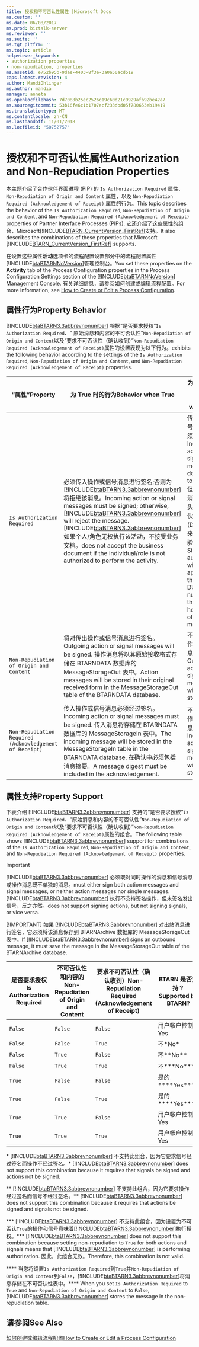 ```yaml
---
title: 授权和不可否认性属性 |Microsoft Docs
ms.custom: ''
ms.date: 06/08/2017
ms.prod: biztalk-server
ms.reviewer: ''
ms.suite: ''
ms.tgt_pltfrm: ''
ms.topic: article
helpviewer_keywords:
- authorization properties
- non-repudiation, properties
ms.assetid: e752b95b-9dae-4403-8f3e-3a0a50acd519
caps.latest.revision: 4
author: MandiOhlinger
ms.author: mandia
manager: anneta
ms.openlocfilehash: 7d7088b25ec2526c19c60d21c9929afb92be42a7
ms.sourcegitcommit: 53b16fe6c1b1707ecf233dbd05f780653eb19419
ms.translationtype: MT
ms.contentlocale: zh-CN
ms.lasthandoff: 11/01/2018
ms.locfileid: "50752757"
---
```

# <a name="authorization-and-non-repudiation-properties"></a><span data-ttu-id="778ea-102">授权和不可否认性属性</span><span class="sxs-lookup"><span data-stu-id="778ea-102">Authorization and Non-Repudiation Properties</span></span>
<span data-ttu-id="778ea-103">本主题介绍了合作伙伴界面进程 (PIP) 的 `Is Authorization Required` 属性、`Non-Repudiation of Origin and Content` 属性，以及 `Non-Repudiation Required (Acknowledgement of Receipt)` 属性的行为。</span><span class="sxs-lookup"><span data-stu-id="778ea-103">This topic describes the behavior of the `Is Authorization Required`, `Non-Repudiation of Origin and Content`, and `Non-Repudiation Required (Acknowledgement of Receipt)` properties of Partner Interface Processes (PIPs).</span></span> <span data-ttu-id="778ea-104">它还介绍了这些属性的组合，Microsoft[!INCLUDE[BTARN_CurrentVersion_FirstRef](../../includes/btarn-currentversion-firstref-md.md)]支持。</span><span class="sxs-lookup"><span data-stu-id="778ea-104">It also describes the combinations of these properties that Microsoft [!INCLUDE[BTARN_CurrentVersion_FirstRef](../../includes/btarn-currentversion-firstref-md.md)] supports.</span></span>  

 <span data-ttu-id="778ea-105">在设置这些属性**活动**选项卡的流程配置设置部分中的流程配置属性[!INCLUDE[btaBTARNNoVersion](../../includes/btabtarnnoversion-md.md)]管理控制台。</span><span class="sxs-lookup"><span data-stu-id="778ea-105">You set these properties on the **Activity** tab of the Process Configuration properties in the Process Configuration Settings section of the [!INCLUDE[btaBTARNNoVersion](../../includes/btabtarnnoversion-md.md)] Management Console.</span></span> <span data-ttu-id="778ea-106">有关详细信息，请参阅[如何创建或编辑流程配置](../../adapters-and-accelerators/accelerator-rosettanet/how-to-create-or-edit-a-process-configuration.md)。</span><span class="sxs-lookup"><span data-stu-id="778ea-106">For more information, see [How to Create or Edit a Process Configuration](../../adapters-and-accelerators/accelerator-rosettanet/how-to-create-or-edit-a-process-configuration.md).</span></span>  

## <a name="property-behavior"></a><span data-ttu-id="778ea-107">属性行为</span><span class="sxs-lookup"><span data-stu-id="778ea-107">Property Behavior</span></span>  
 [!INCLUDE[btaBTARN3.3abbrevnonumber](../../includes/btabtarn3-3abbrevnonumber-md.md)] <span data-ttu-id="778ea-108">根据“是否要求授权”`Is Authorization Required`、“	原始消息和内容的不可否认性”`Non-Repudiation of Origin and Content`以及“要求不可否认性（确认收到）”`Non-Repudiation Required (Acknowledgement of Receipt)`属性的设置表现为以下行为。</span><span class="sxs-lookup"><span data-stu-id="778ea-108">exhibits the following behavior according to the settings of the `Is Authorization Required`, `Non-Repudiation of Origin and Content`, and `Non-Repudiation Required (Acknowledgement of Receipt)` properties.</span></span>  


|                        <span data-ttu-id="778ea-109">“属性”</span><span class="sxs-lookup"><span data-stu-id="778ea-109">Property</span></span>                         |                                                                                                                                                                             <span data-ttu-id="778ea-110">为 True 时的行为</span><span class="sxs-lookup"><span data-stu-id="778ea-110">Behavior when True</span></span>                                                                                                                                                                             |                                                                               <span data-ttu-id="778ea-111">为 False 时的行为</span><span class="sxs-lookup"><span data-stu-id="778ea-111">Behavior when False</span></span>                                                                               |
|---------------------------------------------------------|----------------------------------------------------------------------------------------------------------------------------------------------------------------------------------------------------------------------------------------------------------------------------------------------------------------------------------------------------------------------------|---------------------------------------------------------------------------------------------------------------------------------------------------------------------------------|
|               `Is Authorization Required`               | <span data-ttu-id="778ea-112">必须传入操作或信号消息进行签名;否则为[!INCLUDE[btaBTARN3.3abbrevnonumber](../../includes/btabtarn3-3abbrevnonumber-md.md)]将拒绝该消息。</span><span class="sxs-lookup"><span data-stu-id="778ea-112">Incoming action or signal messages must be signed; otherwise, [!INCLUDE[btaBTARN3.3abbrevnonumber](../../includes/btabtarn3-3abbrevnonumber-md.md)] will reject the message.</span></span> [!INCLUDE[btaBTARN3.3abbrevnonumber](../../includes/btabtarn3-3abbrevnonumber-md.md)] <span data-ttu-id="778ea-113">如果个人/角色无权执行该活动，不接受业务文档。</span><span class="sxs-lookup"><span data-stu-id="778ea-113">does not accept the business document if the individual/role is not authorized to perform the activity.</span></span> | <span data-ttu-id="778ea-114">传入操作或信号消息无需必须经过签名。</span><span class="sxs-lookup"><span data-stu-id="778ea-114">Incoming action or signal messages do not have to be signed.</span></span> <span data-ttu-id="778ea-115">但仍将使用该消息的 RNIF 头部分的合作伙伴邓氏 (DUNS) 编码来进行简单的验证。</span><span class="sxs-lookup"><span data-stu-id="778ea-115">Simple authorization will still be applied with the partner DUNS number from the RNIF header parts of the message.</span></span> |
|         `Non-Repudiation of Origin and Content`         |                                                                                                <span data-ttu-id="778ea-116">将对传出操作或信号消息进行签名。</span><span class="sxs-lookup"><span data-stu-id="778ea-116">Outgoing action or signal messages will be signed.</span></span> <span data-ttu-id="778ea-117">操作消息将以其原始接收格式存储在 BTARNDATA 数据库的 MessageStorageOut 表中。</span><span class="sxs-lookup"><span data-stu-id="778ea-117">Action messages will be stored in their original received form in the MessageStorageOut table of the BTARNDATA database.</span></span>                                                                                                 |                                                             <span data-ttu-id="778ea-118">不存储传出操作或信号消息。</span><span class="sxs-lookup"><span data-stu-id="778ea-118">Outgoing action or signal messages will not be stored.</span></span>                                                              |
| `Non-Repudiation Required (Acknowledgement of Receipt)` |                                                                                 <span data-ttu-id="778ea-119">传入操作或信号消息必须经过签名。</span><span class="sxs-lookup"><span data-stu-id="778ea-119">Incoming action or signal messages must be signed.</span></span> <span data-ttu-id="778ea-120">传入消息将存储在 BTARNDATA 数据库的 MessageStorageIn 表中。</span><span class="sxs-lookup"><span data-stu-id="778ea-120">The incoming message will be stored in the MessageStorageIn table in the BTARNDATA database.</span></span> <span data-ttu-id="778ea-121">在确认中必须包括消息摘要。</span><span class="sxs-lookup"><span data-stu-id="778ea-121">A message digest must be included in the acknowledgement.</span></span>                                                                                  |                                                             <span data-ttu-id="778ea-122">不存储传入操作或信号消息。</span><span class="sxs-lookup"><span data-stu-id="778ea-122">Incoming action or signal messages will not be stored.</span></span>                                                              |

## <a name="property-support"></a><span data-ttu-id="778ea-123">属性支持</span><span class="sxs-lookup"><span data-stu-id="778ea-123">Property Support</span></span>  
 <span data-ttu-id="778ea-124">下表介绍 [!INCLUDE[btaBTARN3.3abbrevnonumber](../../includes/btabtarn3-3abbrevnonumber-md.md)] 支持的“是否要求授权”`Is Authorization Required`、“原始消息和内容的不可否认性”`Non-Repudiation of Origin and Content`以及“要求不可否认性（确认收到）”`Non-Repudiation Required (Acknowledgement of Receipt)`属性的组合。</span><span class="sxs-lookup"><span data-stu-id="778ea-124">The following table shows [!INCLUDE[btaBTARN3.3abbrevnonumber](../../includes/btabtarn3-3abbrevnonumber-md.md)] support for combinations of the `Is Authorization Required`, `Non-Repudiation of Origin and Content`, and `Non-Repudiation Required (Acknowledgement of Receipt)` properties.</span></span>  

> [!IMPORTANT]
>  [!INCLUDE[btaBTARN3.3abbrevnonumber](../../includes/btabtarn3-3abbrevnonumber-md.md)] <span data-ttu-id="778ea-125">必须既对同时操作的消息和信号消息或操作消息既不单独的消息。</span><span class="sxs-lookup"><span data-stu-id="778ea-125">must either sign both action messages and signal messages, or neither action messages nor single messages.</span></span> [!INCLUDE[btaBTARN3.3abbrevnonumber](../../includes/btabtarn3-3abbrevnonumber-md.md)] <span data-ttu-id="778ea-126">执行不支持签名操作，但未签名发出信号，反之亦然。</span><span class="sxs-lookup"><span data-stu-id="778ea-126">does not support signing actions, but not signing signals, or vice versa.</span></span>  
> 
> [!IMPORTANT]
>  <span data-ttu-id="778ea-127">如果 [!INCLUDE[btaBTARN3.3abbrevnonumber](../../includes/btabtarn3-3abbrevnonumber-md.md)] 对出站消息进行签名，它必须将该消息保存到 BTARNArchive 数据库的 MessageStorageOut 表中。</span><span class="sxs-lookup"><span data-stu-id="778ea-127">If [!INCLUDE[btaBTARN3.3abbrevnonumber](../../includes/btabtarn3-3abbrevnonumber-md.md)] signs an outbound message, it must save the message in the MessageStorageOut table of the BTARNArchive database.</span></span>  

|<span data-ttu-id="778ea-128">是否要求授权</span><span class="sxs-lookup"><span data-stu-id="778ea-128">Is Authorization Required</span></span>|<span data-ttu-id="778ea-129">不可否认性和内容的</span><span class="sxs-lookup"><span data-stu-id="778ea-129">Non-Repudiation of Origin and Content</span></span>|<span data-ttu-id="778ea-130">要求不可否认性（确认收到）</span><span class="sxs-lookup"><span data-stu-id="778ea-130">Non-Repudiation Required (Acknowledgement of Receipt)</span></span>|<span data-ttu-id="778ea-131">BTARN 是否支持？</span><span class="sxs-lookup"><span data-stu-id="778ea-131">Supported by BTARN?</span></span>|  
|-------------------------------|--------------------------------------------|--------------------------------------------------------------|-------------------------|  
|`False`|`False`|`False`|<span data-ttu-id="778ea-132">用户帐户控制</span><span class="sxs-lookup"><span data-stu-id="778ea-132">Yes</span></span>|  
|`False`|`False`|`True`|<span data-ttu-id="778ea-133">不\*</span><span class="sxs-lookup"><span data-stu-id="778ea-133">No\*</span></span>|  
|`False`|`True`|`False`|<span data-ttu-id="778ea-134">不\*\*</span><span class="sxs-lookup"><span data-stu-id="778ea-134">No\*\*</span></span>|  
|`False`|`True`|`True`|<span data-ttu-id="778ea-135">不\*\*\*</span><span class="sxs-lookup"><span data-stu-id="778ea-135">No\*\*\*</span></span>|  
|`True`|`False`|`False`|<span data-ttu-id="778ea-136">是的\*\*\*\*</span><span class="sxs-lookup"><span data-stu-id="778ea-136">Yes\*\*\*\*</span></span>|  
|`True`|`False`|`True`|<span data-ttu-id="778ea-137">是的\*\*\*\*</span><span class="sxs-lookup"><span data-stu-id="778ea-137">Yes\*\*\*\*</span></span>|  
|`True`|`True`|`False`|<span data-ttu-id="778ea-138">用户帐户控制</span><span class="sxs-lookup"><span data-stu-id="778ea-138">Yes</span></span>|  
|`True`|`True`|`True`|<span data-ttu-id="778ea-139">用户帐户控制</span><span class="sxs-lookup"><span data-stu-id="778ea-139">Yes</span></span>|  

 <span data-ttu-id="778ea-140">\* [!INCLUDE[btaBTARN3.3abbrevnonumber](../../includes/btabtarn3-3abbrevnonumber-md.md)] 不支持此组合，因为它要求信号经过签名而操作不经过签名。</span><span class="sxs-lookup"><span data-stu-id="778ea-140">\* [!INCLUDE[btaBTARN3.3abbrevnonumber](../../includes/btabtarn3-3abbrevnonumber-md.md)] does not support this combination because it requires that signals be signed and actions not be signed.</span></span>  

 <span data-ttu-id="778ea-141">\*\* [!INCLUDE[btaBTARN3.3abbrevnonumber](../../includes/btabtarn3-3abbrevnonumber-md.md)] 不支持此组合，因为它要求操作经过签名而信号不经过签名。</span><span class="sxs-lookup"><span data-stu-id="778ea-141">\*\* [!INCLUDE[btaBTARN3.3abbrevnonumber](../../includes/btabtarn3-3abbrevnonumber-md.md)] does not support this combination because it requires that actions be signed and signals not be signed.</span></span>  

 <span data-ttu-id="778ea-142">\*\*\* [!INCLUDE[btaBTARN3.3abbrevnonumber](../../includes/btabtarn3-3abbrevnonumber-md.md)] 不支持此组合，因为设置为不可否认`True`的操作和信号意味着[!INCLUDE[btaBTARN3.3abbrevnonumber](../../includes/btabtarn3-3abbrevnonumber-md.md)]执行授权。</span><span class="sxs-lookup"><span data-stu-id="778ea-142">\*\*\* [!INCLUDE[btaBTARN3.3abbrevnonumber](../../includes/btabtarn3-3abbrevnonumber-md.md)] does not support this combination because setting non-repudiation to `True` for both actions and signals means that [!INCLUDE[btaBTARN3.3abbrevnonumber](../../includes/btabtarn3-3abbrevnonumber-md.md)] is performing authorization.</span></span> <span data-ttu-id="778ea-143">因此，此组合无效。</span><span class="sxs-lookup"><span data-stu-id="778ea-143">Therefore, this combination is not valid.</span></span>  

 <span data-ttu-id="778ea-144">\*\*\*\* 当您将设置`Is Authorization Required`到`True`并`Non-Repudiation of Origin and Content`到`False`，[!INCLUDE[btaBTARN3.3abbrevnonumber](../../includes/btabtarn3-3abbrevnonumber-md.md)]将消息存储在不可否认性表中。</span><span class="sxs-lookup"><span data-stu-id="778ea-144">\*\*\*\* When you set `Is Authorization Required` to `True` and `Non-Repudiation of Origin and Content` to `False`, [!INCLUDE[btaBTARN3.3abbrevnonumber](../../includes/btabtarn3-3abbrevnonumber-md.md)] stores the message in the non-repudiation table.</span></span>  

## <a name="see-also"></a><span data-ttu-id="778ea-145">请参阅</span><span class="sxs-lookup"><span data-stu-id="778ea-145">See Also</span></span>  
 [<span data-ttu-id="778ea-146">如何创建或编辑流程配置</span><span class="sxs-lookup"><span data-stu-id="778ea-146">How to Create or Edit a Process Configuration</span></span>](../../adapters-and-accelerators/accelerator-rosettanet/how-to-create-or-edit-a-process-configuration.md)